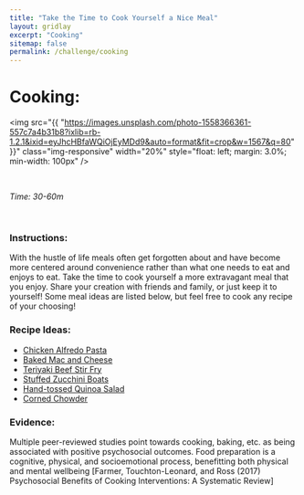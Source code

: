 ```yaml
---
title: "Take the Time to Cook Yourself a Nice Meal"
layout: gridlay
excerpt: "Cooking"
sitemap: false
permalink: /challenge/cooking
---
```



# Cooking: 

<img src="{{ "https://images.unsplash.com/photo-1558366361-557c7a4b31b8?ixlib=rb-1.2.1&ixid=eyJhcHBfaWQiOjEyMDd9&auto=format&fit=crop&w=1567&q=80" }}" class="img-responsive" width="20%" style="float: left; margin: 3.0%; min-width: 100px" />

&nbsp;


*Time: 30-60m*

&nbsp;
&nbsp;
&nbsp;

### Instructions:
With the hustle of life meals often get forgotten about and have become more centered around convenience rather than what one needs to eat and enjoys to eat. Take the time to cook yourself a more extravagant meal that you enjoy. Share your creation with friends and family, or just keep it to yourself! Some meal ideas are listed below, but feel free to cook any recipe of your choosing!

### Recipe Ideas:
- <a href="https://tasty.co/recipe/easy-chicken-alfredo-penne" target="_blank">Chicken Alfredo Pasta</a>
- <a href="https://www.momontimeout.com/best-homemade-baked-mac-and-cheese-recipe/" target="_blank">Baked Mac and Cheese</a>
- <a href="https://www.dinneratthezoo.com/teriyaki-beef-stir-fry/" target="_blank">Teriyaki Beef Stir Fry</a>
- <a href="https://www.foodnetwork.com/recipes/nancy-fuller/sausage-stuffed-zucchini-boats-2765700" target="_blank">Stuffed Zucchini Boats</a>
- <a href="https://cookieandkate.com/best-quinoa-salad-recipe/" target="_blank">Hand-tossed Quinoa Salad</a>
- <a href="https://www.thechunkychef.com/hearty-homemade-corn-chowder/" target="_blank">Corned Chowder</a>

### Evidence:
Multiple peer-reviewed studies point towards cooking, baking, etc. as being associated with positive psychosocial outcomes. Food preparation is a cognitive, physical, and socioemotional process, benefitting both physical and mental wellbeing [Farmer, Touchton-Leonard, and Ross (2017) Psychosocial Benefits of Cooking Interventions: A Systematic Review]

&nbsp;
&nbsp;
